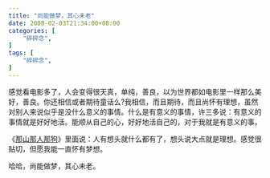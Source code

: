 ```yaml
---
title: "尚能做梦，其心未老"
date: 2008-02-03T21:34:00+08:00
categories: [
    "碎碎念",
]
tags: [
    "碎碎念",
]
---
```


感觉看电影多了，人会变得很天真，单纯，善良，以为世界都如电影里一样那么美好，善良。你还相信或者期待童话么?我相信，而且期待，而且尚怀有理想，虽然对别人来说似乎是没什么意义的事情。什么是有意义的事情，许三多说：有意义的事情就是好好地活。能顺从自己的心，好好地活自己的，对于我就是有意义的事。

《[那山那人那狗](http://movie.douban.com/subject/1307766/)》里面说：人有想头就什么都有了，想头说大点就是理想。感觉很贴切，但愿我能一直怀有梦想。

哈哈，尚能做梦，其心未老。
